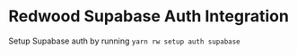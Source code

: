 Redwood Supabase Auth Integration
=================================

Setup Supabase auth by running `yarn rw setup auth supabase`

